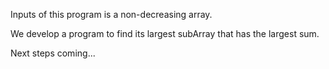 Inputs of this program is a non-decreasing array.

We develop a program to find its largest subArray that has the largest sum. 

Next steps coming... 